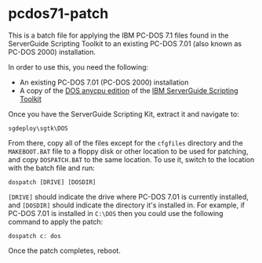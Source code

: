 # pcdos71-patch
This is a batch file for applying the IBM PC-DOS 7.1 files found in the ServerGuide Scripting Toolkit to an existing PC-DOS 7.01 (also known as PC-DOS 2000) installation.

In order to use this, you need the following:
* An existing PC-DOS 7.01 (PC-DOS 2000) installation
* A copy of the [DOS anycpu edition](ftp://ftp.software.ibm.com/systems/support/system_x/ibm_sw_sgtk_1_3_07_anyos_anycpu.zip) of the [IBM ServerGuide Scripting Toolkit](https://www.ibm.com/support/pages/ibm-serverguide-scripting-toolkit)

Once you have the ServerGuide Scripting Kit, extract it and navigate to:

``sgdeploy\sgtk\DOS``

From there, copy all of the files except for the ``cfgfiles`` directory and the ``MAKEBOOT.BAT`` file to a floppy disk or other location to be used for patching, and copy ``DOSPATCH.BAT`` to the same location.  To use it, switch to the location with the batch file and run:

``dospatch [DRIVE] [DOSDIR]``

``[DRIVE]`` should indicate the drive where PC-DOS 7.01 is currently installed, and ``[DOSDIR]`` should indicate the directory it's installed in.  For example, if PC-DOS 7.01 is installed in ``C:\DOS`` then you could use the following command to apply the patch:

``dospatch c: dos``

Once the patch completes, reboot.